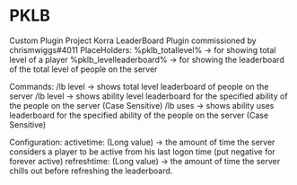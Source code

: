 # PKLB
Custom Plugin Project Korra LeaderBoard Plugin commissioned by chrismwiggs#4011
PlaceHolders:
%pklb_totallevel% -> for showing total level of a player
%pklb_levelleaderboard% -> for showing the leaderboard of the total level of people on the server

Commands:
/lb level -> shows total level leaderboard of people on the server
/lb level <AbilityName> -> shows ability level leaderboard for the specified ability of the people on the server (Case Sensitive)
/lb uses <AbilityName> -> shows ability uses leaderboard for the specified ability of the people on the server (Case Sensitive)
  
Configuration:
activetime: (Long value) -> the amount of time the server considers a player to be active from his last logon time (put negative for forever active)
refreshtime: (Long value) -> the amount of time the server chills out before refreshing the leaderboard.
